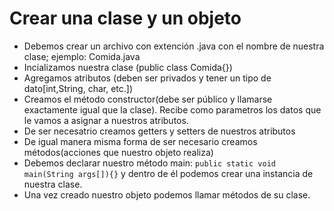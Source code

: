 # Crear una clase y un objeto

- Debemos crear un archivo con extención .java con el nombre de nuestra clase; ejemplo: Comida.java  
- Incializamos nuestra clase (public class Comida{})
- Agregamos atributos (deben ser privados y tener un tipo de dato[int,String, char, etc.])
- Creamos el método constructor(debe ser público y llamarse exactamente igual que la clase). Recibe como parametros los datos que le vamos a asignar a nuestros atributos.
- De ser necesatrio creamos getters y setters de nuestros atributos
- De igual manera misma forma de ser necesario creamos métodos(acciones que nuestro objeto realiza)
- Debemos declarar nuestro método main: `public static void main(String args[]){}` y dentro de él podemos crear una instancia de nuestra clase.
- Una vez creado nuestro objeto podemos llamar métodos de su clase.


